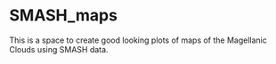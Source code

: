 # SMASH_maps
This is a space to create good looking plots of maps of the Magellanic Clouds using SMASH data.
